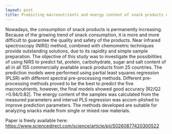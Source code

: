 ```yaml
---
layout: post
title: Predicting macronutrients and energy content of snack products using FT-NIR analysis and chemometric techniques
---
```


Nowadays, the consumption of snack products is permanently increasing. Because of the growing trend of snack consumption, 
it  is  more and more difficult to guarantee the quality and safety of the products. Near infrared spectroscopy (NIRS) method, 
combined with chemometric techniques provide outstanding solutions, due to its rapidity and simple sample preparation. The objective 
of this study was to investigate the possibilities of using NIRS to predict fat, protein, carbohydrate, sugar and salt content of all 
in all 155 commercially available snack products from 25 countries. The prediction models were performed using partial least squares 
regression (PLSR) with different spectral pre-processing methods. Different pre-processing methods proved to be the best to predict 
the five macronutrients, however, the final models showed good accuracy |R2/Q2 >0.94/0.82|. The energy content of the samples was 
calculated from the measured parameters and interval PLS regression was accom-plished to improve prediction parameters. The methods 
developed are suitable for analyzing snacks made from single or mixed raw materials.  	

Paper is freely available here: https://www.sciencedirect.com/science/article/pii/S0260877420300522
